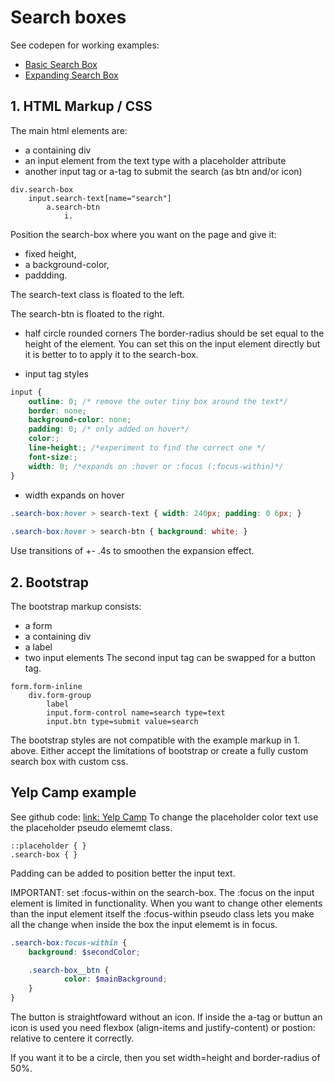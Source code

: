 # Search boxes
See codepen for working examples:
- [Basic Search Box](https://codepen.io/jorishr/pen/rNNoWmg)
- [Expanding Search Box](https://codepen.io/jorishr/pen/dxGKvg)

## 1. HTML Markup / CSS
The main html elements are: 
- a containing div
- an input element from the text type with a placeholder attribute 
- another input tag or a-tag to submit the search (as btn and/or icon)
```
div.search-box
	input.search-text[name="search"]
		a.search-btn
			i.
```
Position the search-box where you want on the page and give it: 
- fixed height, 
- a background-color, 
- paddding.

The search-text class is floated to the left.

The search-btn is floated to the right.

- half circle rounded corners
The border-radius should be set equal to the height of the element. You can set this on the input element directly but it is better to to apply it to the search-box.

- input tag styles
```CSS 
input {
	outline: 0; /* remove the outer tiny box around the text*/
	border: none;
	background-color: none;
	padding: 0; /* only added on hover*/
	color:; 
	line-height:; /*experiment to find the correct one */
	font-size:;
	width: 0; /*expands on :hover or :focus (:focus-within)*/
}
```
- width expands on hover 
```CSS
.search-box:hover > search-text { width: 240px; padding: 0 6px; }
	
.search-box:hover > search-btn { background: white; }
```
Use transitions of +- .4s to smoothen the expansion effect. 

## 2. Bootstrap
The bootstrap markup consists: 
- a form
- a containing div
- a label
- two input elements
The second input tag can be swapped for a button tag.
```
form.form-inline
	div.form-group
		label
		input.form-control name=search type=text
		input.btn type=submit value=search
```
The bootstrap styles are not compatible with the example markup in 1. above. Either accept the limitations of bootstrap or create a fully custom search box with custom css.

## Yelp Camp example
See github code: [link: Yelp Camp](https://github.com/jorishr/yelp-camp)
To change the placeholder color text use the placeholder pseudo elememt class.
```
::placeholder { }
.search-box { }
```
Padding can be added to position better the input text.

IMPORTANT: set :focus-within on the search-box. The :focus on the input element is limited in functionality. When you want to change other elements than the input element itself the :focus-within pseudo class lets you make all the change when inside the box the input elememt is in focus.
```SCSS
.search-box:focus-within {
	background: $secondColor;

	.search-box__btn {
			color: $mainBackground;
	}
}
```
The button is straightfoward without an icon. If inside the a-tag or buttun an icon is used you need flexbox (align-items and justify-content) or postion: relative to centere it correctly.

If you want it to be a circle, then you set width=height and border-radius of 50%.